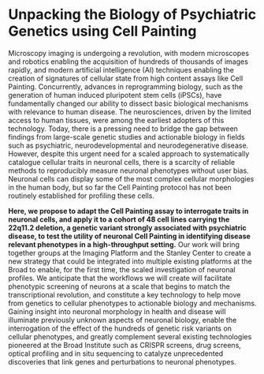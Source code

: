 # Unpacking the Biology of Psychiatric Genetics using Cell Painting


Microscopy imaging is undergoing a revolution, with modern microscopes and robotics enabling the acquisition of hundreds of thousands of images rapidly, and modern artificial intelligence (AI) techniques enabling the creation of signatures of cellular state from high content assays like Cell Painting. Concurrently, advances in reprogramming biology, such as the generation of human induced pluripotent stem cells (iPSCs), have fundamentally changed our ability to dissect basic biological mechanisms with relevance to human disease. The neurosciences, driven by the limited access to human tissues, were among the earliest adopters of this technology. Today, there is a pressing need to bridge the gap between findings from large-scale genetic studies and actionable biology in fields such as psychiatric, neurodevelopmental and neurodegenerative disease. However, despite this urgent need for a scaled approach to systematically catalogue cellular traits in neuronal cells, there is a scarcity of reliable methods to reproducibly measure neuronal phenotypes without user bias. Neuronal cells can display some of the most complex cellular morphologies in the human body, but so far the Cell Painting protocol has not been routinely established for profiling these cells. 

**Here, we propose to adapt the Cell Painting assay to interrogate traits in neuronal cells, and apply it to a cohort of 48 cell lines carrying the 22q11.2 deletion, a genetic variant strongly associated with psychiatric disease, to test the utility of neuronal Cell Painting in identifying disease relevant phenotypes in a high-throughput setting.** Our work will bring together groups at the Imaging Platform and the Stanley Center to create a new strategy that could be integrated into multiple existing platforms at the Broad to enable, for the first time, the scaled investigation of neuronal profiles. We anticipate that the workflows we will create will facilitate phenotypic screening of neurons at a scale that begins to match the transcriptional revolution, and constitute a key technology to help move from genetics to cellular phenotypes to actionable biology and mechanisms. Gaining insight into neuronal morphology in health and disease will illuminate previously unknown aspects of neuronal biology, enable the interrogation of the effect of the hundreds of genetic risk variants on cellular phenotypes, and greatly complement several existing technologies pioneered at the Broad Institute such as CRISPR screens, drug screens, optical profiling and in situ sequencing to catalyze unprecedented discoveries that link genes and perturbations to neuronal phenotypes.
